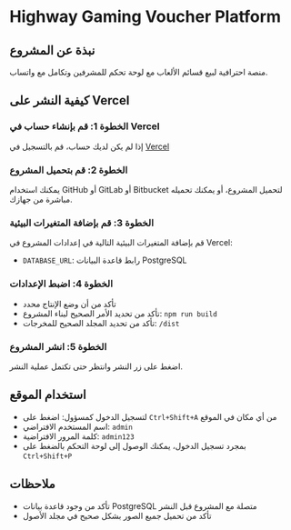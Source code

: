 # Highway Gaming Voucher Platform

## نبذة عن المشروع
منصة احترافية لبيع قسائم الألعاب مع لوحة تحكم للمشرفين وتكامل مع واتساب.

## كيفية النشر على Vercel

### الخطوة 1: قم بإنشاء حساب في Vercel
إذا لم يكن لديك حساب، قم بالتسجيل في [Vercel](https://vercel.com)

### الخطوة 2: قم بتحميل المشروع
يمكنك استخدام GitHub أو GitLab أو Bitbucket لتحميل المشروع، أو يمكنك تحميله مباشرة من جهازك.

### الخطوة 3: قم بإضافة المتغيرات البيئية
قم بإضافة المتغيرات البيئية التالية في إعدادات المشروع في Vercel:
- `DATABASE_URL`: رابط قاعدة البيانات PostgreSQL

### الخطوة 4: اضبط الإعدادات
- تأكد من أن وضع الإنتاج محدد
- تأكد من تحديد الأمر الصحيح لبناء المشروع: `npm run build`
- تأكد من تحديد المجلد الصحيح للمخرجات: `/dist`

### الخطوة 5: انشر المشروع
اضغط على زر النشر وانتظر حتى تكتمل عملية النشر.

## استخدام الموقع
- لتسجيل الدخول كمسؤول: اضغط على `Ctrl+Shift+A` من أي مكان في الموقع
- اسم المستخدم الافتراضي: `admin`
- كلمة المرور الافتراضية: `admin123`
- بمجرد تسجيل الدخول، يمكنك الوصول إلى لوحة التحكم بالضغط على `Ctrl+Shift+P`

## ملاحظات
- تأكد من وجود قاعدة بيانات PostgreSQL متصلة مع المشروع قبل النشر
- تأكد من تحميل جميع الصور بشكل صحيح في مجلد الأصول